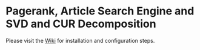 # Pagerank, Article Search Engine and SVD and CUR Decomposition

Please visit the [Wiki](https://github.com/Nischay-Pro/ir-assignment-1/wiki) for installation and configuration steps.